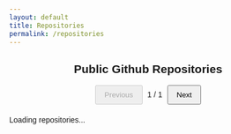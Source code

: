 ```yaml
---
layout: default
title: Repositories
permalink: /repositories
---
```


<div class="github-repos">
  <h2>Public Github Repositories</h2>
  <div class="pagination">
    <button id="prev-button" disabled>Previous</button>
    <span id="current-page">1</span> / <span id="total-pages">1</span>
    <button id="next-button">Next</button>
  </div>

  <ul id="repoList" class="repo-list">
    <li>Loading repositories...</li>
  </ul>
</div>

<style>
  h2{
    text-align: center
  }
  .github-repos {
    font-family: Arial, sans-serif;
  }

  .repo-list {
    list-style: none;
    padding: 0;
  }

  .repo-card {
    display: none;
    border-bottom: 2px solid #ddd;
    padding: 15px;
    margin-bottom: 20px;
    box-shadow: 0 2px 6px rgba(0, 0, 0, 0.1);
  }

  .repo-card h3 {
    margin: 0 0 10px;
  }

  .repo-card p {
    margin: 5px 0;
  }

  .pagination {
    text-align: center;
    margin-bottom: 20px;
  }

  .pagination button {
    padding: 8px 15px;
    margin: 0 5px;
    cursor: pointer;
  }

  .repo-meta {
    font-size: 0.9em;
    color: #555;
  }
</style>

<script>
  async function fetchGitHubRepos(username, listId) {
    try {
      let response = await fetch(`https://api.github.com/users/${username}/repos`);
      let repos = await response.json();
      if (Array.isArray(repos)) {
        const repoList = document.getElementById(listId);
        repoList.innerHTML = '';

        repos.forEach((repo, index) => {
          const li = document.createElement('li');
          li.classList.add('repo-card');
          li.id = `repo-${index + 1}`;

          li.innerHTML = `
            <h3>
    <svg xmlns="http://www.w3.org/2000/svg" x="0px" y="0px" width="18" height="18" viewBox="0 0 16 16">
      <path d="M 7.5 1 C 3.910156 1 1 3.90625 1 7.488281 C 1 10.355469 2.863281 12.789063 5.445313 13.648438 C 5.769531 13.707031 6 13.375 6 13.125 C 6 12.972656 6.003906 12.789063 6 12.25 C 4.191406 12.640625 3.625 11.375 3.625 11.375 C 3.328125 10.625 2.96875 10.410156 2.96875 10.410156 C 2.378906 10.007813 3.011719 10.019531 3.011719 10.019531 C 3.664063 10.0625 4 10.625 4 10.625 C 4.5 11.5 5.628906 11.414063 6 11.25 C 6 10.851563 6.042969 10.5625 6.152344 10.378906 C 4.109375 10.019531 2.996094 8.839844 3 7.207031 C 3.003906 6.242188 3.335938 5.492188 3.875 4.9375 C 3.640625 4.640625 3.480469 3.625 3.960938 3 C 5.167969 3 5.886719 3.871094 5.886719 3.871094 C 5.886719 3.871094 6.453125 3.625 7.496094 3.625 C 8.542969 3.625 9.105469 3.859375 9.105469 3.859375 C 9.105469 3.859375 9.828125 3 11.035156 3 C 11.515625 3.625 11.355469 4.640625 11.167969 4.917969 C 11.683594 5.460938 12 6.210938 12 7.207031 C 12 8.839844 10.890625 10.019531 8.851563 10.375 C 8.980469 10.570313 9 10.84375 9 11.25 C 9 12.117188 9 12.910156 9 13.125 C 9 13.375 9.226563 13.710938 9.558594 13.648438 C 12.140625 12.785156 14 10.355469 14 7.488281 C 14 3.90625 11.089844 1 7.5 1 Z"></path>
    </svg>
    <a href="${repo.html_url}" target="_blank">
      ${repo.name}
    </a>
</h3>
<p>${repo.description || 'No description provided.'}</p>
<div class="repo-meta">
  <p><strong>Owner:</strong> ${repo.owner.login}</p>
  <p><strong>Last Updated:</strong> ${new Date(repo.updated_at).toLocaleDateString()}</p>
  <p><strong>Forks:</strong> ${repo.forks}</p>
</div>
          `;

          repoList.appendChild(li);
        });

        setupPagination(repos.length);
      }
    } catch (error) {
      console.error("Error fetching GitHub repos:", error);
      document.getElementById(listId).innerHTML = "<li>Failed to load repositories</li>";
    }
  }

  function setupPagination(totalRepos) {
    const repoItems = document.querySelectorAll('.repo-card');
    const prevButton = document.getElementById('prev-button');
    const nextButton = document.getElementById('next-button');
    const currentPageSpan = document.getElementById('current-page');
    const totalPagesSpan = document.getElementById('total-pages');

    let currentPage = 1;
    const totalPages = totalRepos;

    function showPage(index) {
      repoItems.forEach((item, i) => {
        item.style.display = i === index ? 'block' : 'none';
      });

      currentPageSpan.textContent = currentPage;
      totalPagesSpan.textContent = totalPages;
      prevButton.disabled = currentPage === 1;
      nextButton.disabled = currentPage === totalPages;
    }

    function nextPage() {
      if (currentPage < totalPages) {
        currentPage++;
        showPage(currentPage - 1);
      }
    }

    function prevPage() {
      if (currentPage > 1) {
        currentPage--;
        showPage(currentPage - 1);
      }
    }

    nextButton.onclick = nextPage;
    prevButton.onclick = prevPage;

    if (totalRepos > 0) showPage(0);
  }

  document.addEventListener("DOMContentLoaded", () => {
    fetchGitHubRepos("devsha256", "repoList");
  });
</script>

